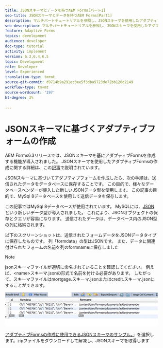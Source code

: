 ```yaml
---
title: JSONスキーマとデータを持つAEM Forms[パート1]
seo-title: JSONスキーマとデータを持つAEM Forms[Part1]
description: マルチパートチュートリアルを参照し、JSONスキーマを使用したアダプティブフォームの作成、送信されたデータのクエリに関する手順を実行してください。
seo-description: マルチパートチュートリアルを参照し、JSONスキーマを使用したアダプティブフォームの作成、送信されたデータのクエリに関する手順を実行してください。
feature: Adaptive Forms
topics: development
audience: developer
doc-type: tutorial
activity: implement
version: 6.3,6.4,6.5
topic: Development
role: Developer
level: Experienced
translation-type: tm+mt
source-git-commit: d9714b9a291ec3ee5f3dba9723de72bb120d2149
workflow-type: tm+mt
source-wordcount: '297'
ht-degree: 3%

---
```



# JSONスキーマに基づくアダプティブフォームの作成


AEM Forms6.3リリースでは、JSONスキーマを基にアダプティブFormsを作成する機能が導入されました。 JSONスキーマを使用したアダプティブFormsの作成に関する詳細は、この[記事](https://helpx.adobe.com/jp/experience-manager/6-3/forms/using/adaptive-form-json-schema-form-model.html)で説明されています。

JSONスキーマに基づいてアダプティブフォームを作成したら、次の手順は、送信されたデータをデータベースに保存することです。 この目的で、様々なデータベースベンダーが導入した新しいJSONデータ型を使用します。 この記事の目的で、MySql 8データベースを使用して送信データを保存します。

この記事ではMySql 8データベースが使用されています。 MySQLには、[JSON](https://dev.mysql.com/doc/refman/8.0/en/json.html)という新しいデータ型が導入されました。 これにより、JSONオブジェクトの保存とクエリが容易になります。 送信されたデータは、データベース内のJSON型の列に格納されます。

以下のスクリーンショットは、送信されたフォームデータをJSONデータタイプに保存したものです。 列「formdata」の型はJSONです。 また、データに関連付けられたフォームの名前を列のformnameに保存しました

>[!NOTE]
>
>jsonスキーマファイルが適切に命名されていることを確認してください。 例えば、&lt;name>スキーマ.jsonの形式で名前を付ける必要があります。 したがって、スキーマファイルはmortgage.スキーマ.jsonまたはcredit.スキーマ.jsonにすることができます。


![datastored](assets/datastored.gif)


[アダプティブFormsの作成に使用できるJSONスキーマのサンプル。](assets/samplejsonschemas.zip)」を選択します。zipファイルをダウンロードして解凍し、JSONスキーマを取得します


